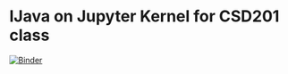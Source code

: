# IJava on Jupyter Kernel for CSD201 class

[![Binder](https://mybinder.org/badge_logo.svg)](https://mybinder.org/v2/gh/anhvlt-2k6/CSD201-IJava/master?urlpath=%2Fdoc%2Ftree%2FStack+%26+Queue.ipynb?urlpath=lab)
